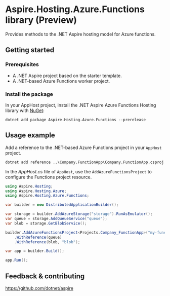 # Aspire.Hosting.Azure.Functions library (Preview)

Provides methods to the .NET Aspire hosting model for Azure functions.

## Getting started

### Prerequisites

* A .NET Aspire project based on the starter template.
* A .NET-based Azure Functions worker project.

### Install the package

In your AppHost project, install the .NET Aspire Azure Functions Hosting library with [NuGet](https://www.nuget.org):

```dotnetcli
dotnet add package Aspire.Hosting.Azure.Functions --prerelease
```

## Usage example

Add a reference to the .NET-based Azure Functions project in your `AppHost` project.

```dotnetcli
dotnet add reference ..\Company.FunctionApp\Company.FunctionApp.csproj
```

In the _AppHost.cs_ file of `AppHost`, use the `AddAzureFunctionsProject` to configure the Functions project resource.

```csharp
using Aspire.Hosting;
using Aspire.Hosting.Azure;
using Aspire.Hosting.Azure.Functions;

var builder = new DistributedApplicationBuilder();

var storage = builder.AddAzureStorage("storage").RunAsEmulator();
var queue = storage.AddQueueService("queue");
var blob = storage.GetBlobService();

builder.AddAzureFunctionsProject<Projects.Company_FunctionApp>("my-functions-project")
    .WithReference(queue)
    .WithReference(blob, "blob");

var app = builder.Build();

app.Run();
```

## Feedback & contributing

https://github.com/dotnet/aspire

